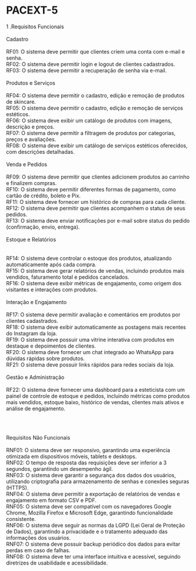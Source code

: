 # PACEXT-5


1 .Requisitos Funcionais<br><br>
Cadastro <br><br>
RF01: O sistema deve permitir que clientes criem uma conta com e-mail e senha.<br>
RF02: O sistema deve permitir login e logout de clientes cadastrados.<br>
RF03: O sistema deve permitir a recuperação de senha via e-mail.<br><br>
Produtos e Serviços<br><br>
RF04: O sistema deve permitir o cadastro, edição e remoção de produtos de skincare.<br>
RF05: O sistema deve permitir o cadastro, edição e remoção de serviços estéticos.<br>
RF06: O sistema deve exibir um catálogo de produtos com imagens, descrição e preços.<br>
RF07: O sistema deve permitir a filtragem de produtos por categorias, preços e avaliações.<br>
RF08: O sistema deve exibir um catálogo de serviços estéticos oferecidos, com descrições detalhadas.<br><br>
Venda e Pedidos<br><br>
RF09: O sistema deve permitir que clientes adicionem produtos ao carrinho e finalizem compras.<br>
RF10: O sistema deve permitir diferentes formas de pagamento, como cartão de crédito, boleto e Pix.<br>
RF11: O sistema deve fornecer um histórico de compras para cada cliente.<br>
RF12: O sistema deve permitir que clientes acompanhem o status de seus pedidos.<br>
RF13: O sistema deve enviar notificações por e-mail sobre status do pedido (confirmação, envio, entrega).<br><br>
Estoque e Relatórios<br><br><br>
RF14: O sistema deve controlar o estoque dos produtos, atualizando automaticamente após cada compra.<br>
RF15: O sistema deve gerar relatórios de vendas, incluindo produtos mais vendidos, faturamento total e pedidos cancelados.<br>
RF16: O sistema deve exibir métricas de engajamento, como origem dos visitantes e interações com produtos.<br><br>
Interação e Engajamento<br><br>
RF17: O sistema deve permitir avaliação e comentários em produtos por clientes cadastrados.<br>
RF18: O sistema deve exibir automaticamente as postagens mais recentes do Instagram da loja.<br>
RF19: O sistema deve possuir uma vitrine interativa com produtos em destaque e depoimentos de clientes.<br>
RF20: O sistema deve fornecer um chat integrado ao WhatsApp para dúvidas rápidas sobre produtos.<br>
RF21: O sistema deve possuir links rápidos para redes sociais da loja.<br><br>
Gestão e Administração<br><br>
RF22: O sistema deve fornecer uma dashboard para a esteticista com um painel de controle de estoque e pedidos, incluindo métricas como produtos mais vendidos, estoque baixo, histórico de vendas, clientes mais ativos e análise de engajamento.<br>

<br><br>

Requisitos Não Funcionais<br><br>
RNF01: O sistema deve ser responsivo, garantindo uma experiência otimizada em dispositivos móveis, tablets e desktops.<br>
RNF02: O tempo de resposta das requisições deve ser inferior a 3 segundos, garantindo um desempenho ágil.<br>
RNF03: O sistema deve garantir a segurança dos dados dos usuários, utilizando criptografia para armazenamento de senhas e conexões seguras (HTTPS).<br>
RNF04: O sistema deve permitir a exportação de relatórios de vendas e engajamento em formato CSV e PDF.<br>
RNF05: O sistema deve ser compatível com os navegadores Google Chrome, Mozilla Firefox e Microsoft Edge, garantindo funcionalidade consistente.<br>
RNF06: O sistema deve seguir as normas da LGPD (Lei Geral de Proteção de Dados), garantindo a privacidade e o tratamento adequado das informações dos usuários.<br>
RNF07: O sistema deve possuir backup periódico dos dados para evitar perdas em caso de falhas.<br>
RNF08: O sistema deve ter uma interface intuitiva e acessível, seguindo diretrizes de usabilidade e acessibilidade.<br>
